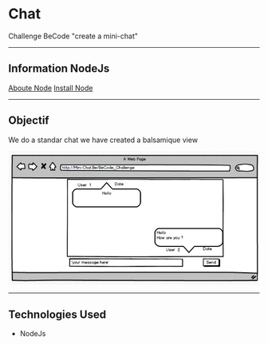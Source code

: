 # Chat
Challenge BeCode "create a mini-chat"
<hr>

## Information NodeJs

[Aboute Node](./NodeJs.md)
[Install Node](./InstalleNode.md)

<hr>

## Objectif

We do a standar chat we have created a balsamique view 

![Balsamique schema](assets/minichat.png)
<hr>

## Technologies Used

- NodeJs
